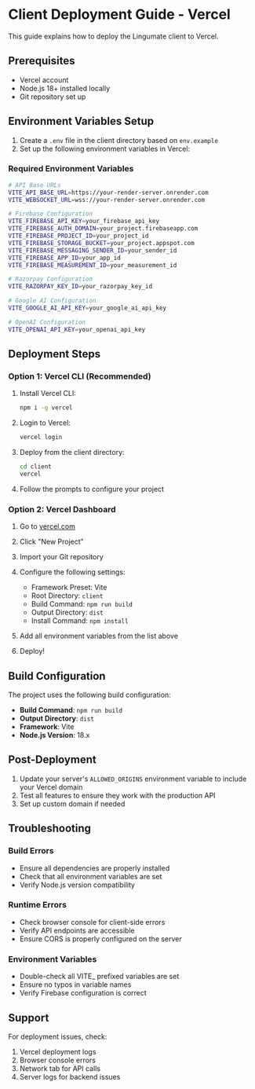 # Client Deployment Guide - Vercel

This guide explains how to deploy the Lingumate client to Vercel.

## Prerequisites

- Vercel account
- Node.js 18+ installed locally
- Git repository set up

## Environment Variables Setup

1. Create a `.env` file in the client directory based on `env.example`
2. Set up the following environment variables in Vercel:

### Required Environment Variables

```bash
# API Base URLs
VITE_API_BASE_URL=https://your-render-server.onrender.com
VITE_WEBSOCKET_URL=wss://your-render-server.onrender.com

# Firebase Configuration
VITE_FIREBASE_API_KEY=your_firebase_api_key
VITE_FIREBASE_AUTH_DOMAIN=your_project.firebaseapp.com
VITE_FIREBASE_PROJECT_ID=your_project_id
VITE_FIREBASE_STORAGE_BUCKET=your_project.appspot.com
VITE_FIREBASE_MESSAGING_SENDER_ID=your_sender_id
VITE_FIREBASE_APP_ID=your_app_id
VITE_FIREBASE_MEASUREMENT_ID=your_measurement_id

# Razorpay Configuration
VITE_RAZORPAY_KEY_ID=your_razorpay_key_id

# Google AI Configuration
VITE_GOOGLE_AI_API_KEY=your_google_ai_api_key

# OpenAI Configuration
VITE_OPENAI_API_KEY=your_openai_api_key
```

## Deployment Steps

### Option 1: Vercel CLI (Recommended)

1. Install Vercel CLI:
   ```bash
   npm i -g vercel
   ```

2. Login to Vercel:
   ```bash
   vercel login
   ```

3. Deploy from the client directory:
   ```bash
   cd client
   vercel
   ```

4. Follow the prompts to configure your project

### Option 2: Vercel Dashboard

1. Go to [vercel.com](https://vercel.com)
2. Click "New Project"
3. Import your Git repository
4. Configure the following settings:
   - Framework Preset: Vite
   - Root Directory: `client`
   - Build Command: `npm run build`
   - Output Directory: `dist`
   - Install Command: `npm install`

5. Add all environment variables from the list above

6. Deploy!

## Build Configuration

The project uses the following build configuration:

- **Build Command**: `npm run build`
- **Output Directory**: `dist`
- **Framework**: Vite
- **Node.js Version**: 18.x

## Post-Deployment

1. Update your server's `ALLOWED_ORIGINS` environment variable to include your Vercel domain
2. Test all features to ensure they work with the production API
3. Set up custom domain if needed

## Troubleshooting

### Build Errors
- Ensure all dependencies are properly installed
- Check that all environment variables are set
- Verify Node.js version compatibility

### Runtime Errors
- Check browser console for client-side errors
- Verify API endpoints are accessible
- Ensure CORS is properly configured on the server

### Environment Variables
- Double-check all VITE_ prefixed variables are set
- Ensure no typos in variable names
- Verify Firebase configuration is correct

## Support

For deployment issues, check:
1. Vercel deployment logs
2. Browser console errors
3. Network tab for API calls
4. Server logs for backend issues
